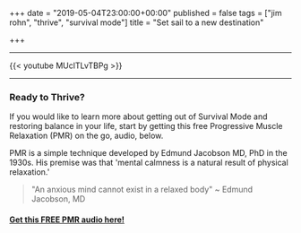 +++
date = "2019-05-04T23:00:00+00:00"
published = false
tags = ["jim rohn", "thrive", "survival mode"]
title = "Set sail to a new destination"

+++
***
{{< youtube MUclTLvTBPg >}}
***



### Ready to Thrive?

If you would like to learn more about getting out of Survival Mode and restoring balance in your life, start by getting this free Progressive Muscle Relaxation (PMR) on the go, audio, below. 



PMR is a simple technique developed by Edmund Jacobson MD, PhD in the 1930s. His premise was that 'mental calmness is a natural result of physical relaxation.' 


> "An anxious mind cannot exist in a relaxed body" ~ Edmund Jacobson, MD


#### [Get this FREE PMR audio here!](https://fearextinguishers.com/)